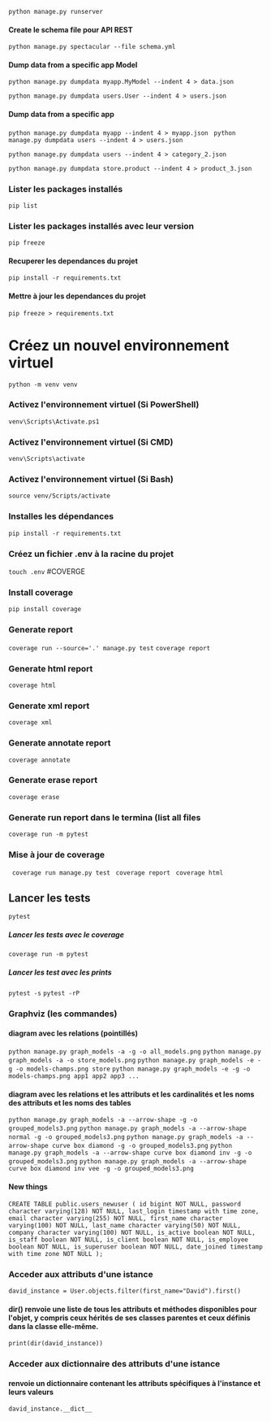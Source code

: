 ``python manage.py runserver``

#### Create le schema file pour API REST
``python manage.py spectacular --file schema.yml
``
#### Dump data from a specific app Model
``python manage.py dumpdata myapp.MyModel --indent 4 > data.json
``

``python manage.py dumpdata users.User --indent 4 > users.json
``
#### Dump data from a specific app
``python manage.py dumpdata myapp --indent 4 > myapp.json
``
``python manage.py dumpdata users --indent 4 > users.json
``

``python manage.py dumpdata users --indent 4 > category_2.json
``

``python manage.py dumpdata store.product --indent 4 > product_3.json
``

### Lister les packages installés
``pip list``
### Lister les packages installés avec leur version
``pip freeze``
#### Recuperer les dependances du projet
``pip install -r requirements.txt``

#### Mettre à jour les dependances du projet
``pip freeze > requirements.txt``

# Créez un nouvel environnement virtuel
``python -m venv venv``

### Activez l'environnement virtuel (Si PowerShell)
``venv\Scripts\Activate.ps1``
### Activez l'environnement virtuel (Si CMD)
``venv\Scripts\activate``
### Activez l'environnement virtuel (Si Bash)
``source venv/Scripts/activate``
### Installes les dépendances
``pip install -r requirements.txt``
### Créez un fichier .env à la racine du projet
``touch .env``
#COVERGE
### Install coverage
``pip install coverage``
### Generate report
``coverage run --source='.' manage.py test``
``coverage report``
### Generate html report
``coverage html``
### Generate xml report
``coverage xml``
### Generate annotate report
``coverage annotate``
### Generate erase report
``coverage erase``
### Generate run report dans le termina (list all files
``coverage run -m pytest``

### Mise à jour de coverage

`` coverage run manage.py test``
`` coverage report``
`` coverage html``

## Lancer les tests
``pytest``
##### Lancer les tests avec le coverage
``coverage run -m pytest``
##### Lancer les test avec les prints
``pytest -s``
``pytest -rP``

### Graphviz (les commandes)
#### diagram avec les relations (pointillés)
``python manage.py graph_models -a -g -o all_models.png``
``python manage.py graph_models -a -o store_models.png``
``python manage.py graph_models -e -g -o models-champs.png store``
``python manage.py graph_models -e -g -o models-champs.png app1 app2 app3 ...
``

#### diagram avec les relations et les attributs et les cardinalités et les noms des attributs et les noms des tables
``python manage.py graph_models -a --arrow-shape -g -o grouped_models3.png``
``python manage.py graph_models -a --arrow-shape normal -g -o grouped_models3.png``
``python manage.py graph_models -a --arrow-shape curve box diamond -g -o grouped_models3.png``
``python manage.py graph_models -a --arrow-shape curve box diamond inv -g -o grouped_models3.png``
``python manage.py graph_models -a --arrow-shape curve box diamond inv vee -g -o grouped_models3.png``


#### New things

``CREATE TABLE public.users_newuser (
    id bigint NOT NULL,
    password character varying(128) NOT NULL,
    last_login timestamp with time zone,
    email character varying(255) NOT NULL,
    first_name character varying(100) NOT NULL,
    last_name character varying(50) NOT NULL,
    company character varying(100) NOT NULL,
    is_active boolean NOT NULL,
    is_staff boolean NOT NULL,
    is_client boolean NOT NULL,
    is_employee boolean NOT NULL,
    is_superuser boolean NOT NULL,
    date_joined timestamp with time zone NOT NULL
);``

### Acceder aux attributs d'une istance
``david_instance = User.objects.filter(first_name="David").first()``
#### dir() renvoie une liste de tous les attributs et méthodes disponibles pour l'objet, y compris ceux hérités de ses classes parentes et ceux définis dans la classe elle-même.
``print(dir(david_instance))``
### Acceder aux dictionnaire des attributs d'une istance
#### renvoie un dictionnaire contenant les attributs spécifiques à l'instance et leurs valeurs
``david_instance.__dict__``
